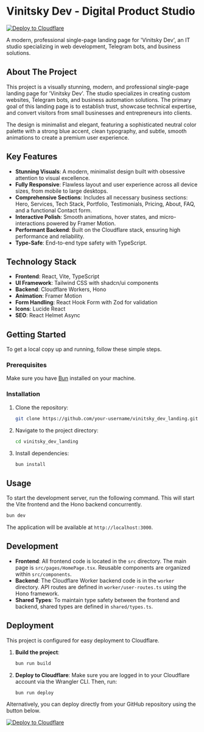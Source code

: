 # Vinitsky Dev - Digital Product Studio

[![Deploy to Cloudflare](https://deploy.workers.cloudflare.com/button)](https://deploy.workers.cloudflare.com/?url=https://github.com/godyjooce/generated-app-20251023-133619)

A modern, professional single-page landing page for 'Vinitsky Dev', an IT studio specializing in web development, Telegram bots, and business solutions.

## About The Project

This project is a visually stunning, modern, and professional single-page landing page for 'Vinitsky Dev'. The studio specializes in creating custom websites, Telegram bots, and business automation solutions. The primary goal of this landing page is to establish trust, showcase technical expertise, and convert visitors from small businesses and entrepreneurs into clients.

The design is minimalist and elegant, featuring a sophisticated neutral color palette with a strong blue accent, clean typography, and subtle, smooth animations to create a premium user experience.

## Key Features

-   **Stunning Visuals**: A modern, minimalist design built with obsessive attention to visual excellence.
-   **Fully Responsive**: Flawless layout and user experience across all device sizes, from mobile to large desktops.
-   **Comprehensive Sections**: Includes all necessary business sections: Hero, Services, Tech Stack, Portfolio, Testimonials, Pricing, About, FAQ, and a functional Contact form.
-   **Interactive Polish**: Smooth animations, hover states, and micro-interactions powered by Framer Motion.
-   **Performant Backend**: Built on the Cloudflare stack, ensuring high performance and reliability.
-   **Type-Safe**: End-to-end type safety with TypeScript.

## Technology Stack

-   **Frontend**: React, Vite, TypeScript
-   **UI Framework**: Tailwind CSS with shadcn/ui components
-   **Backend**: Cloudflare Workers, Hono
-   **Animation**: Framer Motion
-   **Form Handling**: React Hook Form with Zod for validation
-   **Icons**: Lucide React
-   **SEO**: React Helmet Async

## Getting Started

To get a local copy up and running, follow these simple steps.

### Prerequisites

Make sure you have [Bun](https://bun.sh/) installed on your machine.

### Installation

1.  Clone the repository:
    ```sh
    git clone https://github.com/your-username/vinitsky_dev_landing.git
    ```
2.  Navigate to the project directory:
    ```sh
    cd vinitsky_dev_landing
    ```
3.  Install dependencies:
    ```sh
    bun install
    ```

## Usage

To start the development server, run the following command. This will start the Vite frontend and the Hono backend concurrently.

```sh
bun dev
```

The application will be available at `http://localhost:3000`.

## Development

-   **Frontend**: All frontend code is located in the `src` directory. The main page is `src/pages/HomePage.tsx`. Reusable components are organized within `src/components`.
-   **Backend**: The Cloudflare Worker backend code is in the `worker` directory. API routes are defined in `worker/user-routes.ts` using the Hono framework.
-   **Shared Types**: To maintain type safety between the frontend and backend, shared types are defined in `shared/types.ts`.

## Deployment

This project is configured for easy deployment to Cloudflare.

1.  **Build the project**:
    ```sh
    bun run build
    ```
2.  **Deploy to Cloudflare**:
    Make sure you are logged in to your Cloudflare account via the Wrangler CLI. Then, run:
    ```sh
    bun run deploy
    ```

Alternatively, you can deploy directly from your GitHub repository using the button below.

[![Deploy to Cloudflare](https://deploy.workers.cloudflare.com/button)](https://deploy.workers.cloudflare.com/?url=https://github.com/godyjooce/generated-app-20251023-133619)